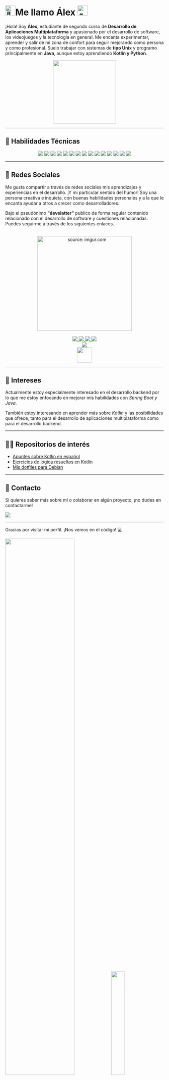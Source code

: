 # <img src="https://fonts.gstatic.com/s/e/notoemoji/latest/1f44b/512.gif" alt="👋" width="32" height="32">Me llamo Álex <img src="https://fonts.gstatic.com/s/e/notoemoji/latest/2615/512.gif" alt="☕" width="32" height="32">

¡Hola! Soy **Álex**, estudiante de segundo curso de **Desarrollo de Aplicaciones Multiplataforma** y apasionado por el desarrollo de software, los videojuegos y la tecnología en general. Me encanta experimentar, aprender y salir de mi zona de confort para seguir mejorando como persona y como profesional. Suelo trabajar con sistemas de **tipo Unix** y programo principalmente en **Java**, aunque estoy aprendiendo **Kotlin y Python**. 

<div align="center">
    <img  src="https://i.giphy.com/UvPvsX9oMlMWs.webp" width="200dp" height="200dp"/> 
</div>

---

## 🚀 Habilidades Técnicas

<div align="center">
    <img src="https://img.shields.io/badge/Java-ED8B00?style=for-the-badge&logo=openjdk&logoColor=white"/>
    <img src="https://img.shields.io/badge/Kotlin-9933ff?&style=for-the-badge&logo=kotlin&logoColor=white"/>
    <img src="https://img.shields.io/badge/Spring-6DB33F?style=for-the-badge&logo=spring&logoColor=white"/>
    <img src="https://img.shields.io/badge/Spring%20Boot-6DB33F?style=for-the-badge&logo=spring-boot&logoColor=white"/>
    <img src="https://img.shields.io/badge/Bash-121011?style=for-the-badge&logo=gnu-bash&logoColor=white"/>
    <img src="https://img.shields.io/badge/Python-3776AB?style=for-the-badge&logo=python&logoColor=white"/>
    <img src="https://img.shields.io/badge/JavaScript-F7DF1E?style=for-the-badge&logo=javascript&logoColor=black"/>
    <img src="https://img.shields.io/badge/HTML5-E34F26?style=for-the-badge&logo=html5&logoColor=white"/>
    <img src="https://img.shields.io/badge/CSS3-1572B6?style=for-the-badge&logo=css3&logoColor=white"/>
    <img src="https://img.shields.io/badge/Tailwind_CSS-38B2AC?style=for-the-badge&logo=tailwind-css&logoColor=white"/>
    <img src="https://img.shields.io/badge/MySQL-00000F?style=for-the-badge&logo=mysql&logoColor=white"/>
    <img src="https://img.shields.io/badge/PostgreSQL-316192?style=for-the-badge&logo=postgresql&logoColor=white"/>
    <img src="https://img.shields.io/badge/SQLite-07405E?style=for-the-badge&logo=sqlite&logoColor=white"/>
    <img src="https://img.shields.io/badge/Hibernate-59666C?style=for-the-badge&logo=Hibernate&logoColor=white"/>
    <img src="https://img.shields.io/badge/GIT-E44C30?style=for-the-badge&logo=git&logoColor=white"/>
</div>

---

## 📱 Redes Sociales

Me gusta compartir a través de redes sociales mis aprendizajes y experiencias en el desarrollo. ¡Y mi particular sentido del humor! Soy una persona creativa e inquieta, con buenas habilidades personales y a la que le encanta ayudar a otros a crecer como desarrolladores. 

Bajo el pseudónimo **"develatter"** publico de forma regular contenido relacionado con el desarrollo de software y cuestiones relacionadas. Puedes seguirme a través de los siguientes enlaces.

<div align="center">
    <br/>
    <img src="https://imgur.com/0GXsD6T.png" width="300dp" title="source: imgur.com" />
    <br/><br/>
</div>

<div align="center">
    <a href="https://www.instagram.com/develatter">
        <img src="https://img.shields.io/badge/Instagram-E4405F?style=for-the-badge&logo=instagram&logoColor=white" />
    </a>
    <a href="https://www.tiktok.com/@develatter">
        <img src="https://img.shields.io/badge/TikTok-000000?style=for-the-badge&logo=tiktok&logoColor=white" />
    </a>
    <a href="https://www.linkedin.com/in/alejandro-lópez-martínez-17268313a/">
        <img src="https://img.shields.io/badge/LinkedIn-0077B5?style=for-the-badge&logo=linkedin&logoColor=white" />
    </a>
    <a href="https://www.youtube.com/@develatter_">
        <img src="https://img.shields.io/badge/YouTube-FF0000?style=for-the-badge&logo=youtube&logoColor=white" />
    </a>
</div>
<div align="center">
    <a href="https://linktr.ee/develatter">
        <img src="https://img.shields.io/badge/linktree-39E09B?style=for-the-badge&logo=linktree&logoColor=white"/>
    </a>
</div>
<div align="center">
    <img src="https://i.giphy.com/XzvSDZo3pCQY9In3kD.webp" width="48" height="48"  />
</div>

---

## 🌱 Intereses

Actualmente estoy especialmente interesado en el desarrollo backend por lo que me estoy enfocando en mejorar mis habilidades con *Spring Boot y Java*. 

También estoy interesando en aprender más sobre *Kotlin* y las posibilidades que ofrece, tanto para el desarrollo de aplicaciones multiplataforma como para el desarrollo backend.

---

## 👨‍💻 Repositorios de interés

- [Apuntes sobre Kotlin en español](https://github.com/develatter/apuntes-de-kotlin)
- [Ejercicios de lógica resueltos en Kotlin](https://github.com/develatter/KotlinPractice)
- [Mis dotfiles para Debian](https://github.com/develatter/debian_dotfiles)

---

## 📧 Contacto

Si quieres saber más sobre mí o colaborar en algún proyecto, ¡no dudes en contactarme!

<div align="start">
    <a href="mailto:lattecast@gmail.com>">
        <img src="https://img.shields.io/badge/¡Mándame%20un%20mail!-5577B5?style=for-the-badge&logo=gmail&logoColor=white"/>
    </a>
</div>

---

Gracias por visitar mi perfil. ¡Nos vemos en el código! 💻


<div >
    <img src="https://github-readme-stats.vercel.app/api?username=develatter&show_icons=true&theme=dracula" width="66%"/>
    <img src="https://github-readme-stats.vercel.app/api/top-langs/?username=develatter&theme=dracula" width="29%"/>    
</div>


